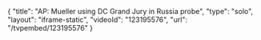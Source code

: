 {
    "title": "AP: Mueller using DC Grand Jury in Russia probe",
    "type": "solo",
    "layout": "iframe-static",
    "videoId": "123195576",
    "url": "\/tvpembed\/123195576"
}